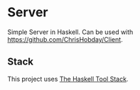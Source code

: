 # Server
Simple Server in Haskell. Can be used with https://github.com/ChrisHobday/Client.

## Stack
This project uses [The Haskell Tool Stack](https://docs.haskellstack.org/en/stable/README/).